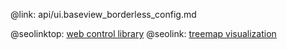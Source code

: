 @link: api/ui.baseview_borderless_config.md

@seolinktop: [web control library](https://webix.com)
@seolink: [treemap visualization](https://webix.com/widget/treemap/)
